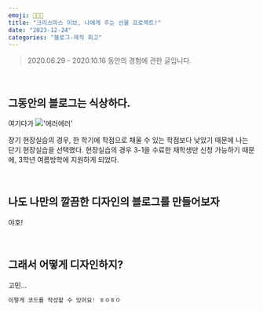 ```yaml
---
emoji: 👩🏻‍💻
title: "크리스마스 이브, 나에게 주는 선물 프로젝트!"
date: "2023-12-24"
categories: "블로그-제작 회고"
---
```


> 2020.06.29 - 2020.10.16 동안의 경험에 관한 글입니다.

&nbsp;

## 그동안의 블로그는 식상하다.

여기다가
!['에러에러'](/1-start/1-1.png)

장기 현장실습의 경우, 한 학기에 학점으로 채울 수 있는 학점보다 낮았기 때문에 나는 단기 현장실습을 선택했다. 현장실습의 경우 3-1을 수료한 재학생만 신청 가능하기 때문에, 3학년 여름방학에 지원하게 되었다.

&nbsp;

## 나도 나만의 깔끔한 디자인의 블로그를 만들어보자

야호!

&nbsp;

## 그래서 어떻게 디자인하지?

고민...

```js
이렇게 코드를 작성할 수 있어요! ㅎㅇㅎㅇ

```
